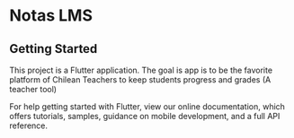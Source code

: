 # Notas LMS

## Getting Started

This project is a Flutter application. The goal is app is to be the favorite platform of Chilean Teachers to keep students progress and grades (A teacher tool)

For help getting started with Flutter, view our online documentation, which offers tutorials, samples, guidance on mobile development, and a full API reference.